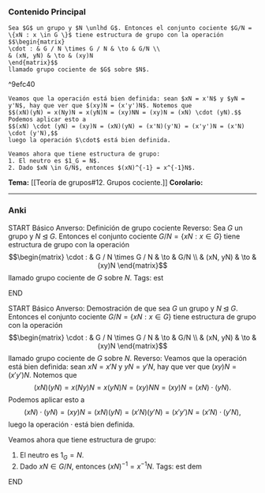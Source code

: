 ### Contenido Principal

```ad-theorem
Sea $G$ un grupo y $N \unlhd G$. Entonces el conjunto cociente $G/N = \{xN : x \in G \}$ tiene estructura de grupo con la operación
$$\begin{matrix}
\cdot : & G / N \times G / N & \to & G/N \\
& (xN, yN) & \to & (xy)N
\end{matrix}$$
llamado grupo cociente de $G$ sobre $N$.
```

^9efc40

```ad-proof
Veamos que la operación está bien definida: sean $xN = x'N$ y $yN = y'N$, hay que ver que $(xy)N = (x'y')N$. Notemos que
$$(xN)(yN) = x(Ny)N = x(yN)N = (xy)NN = (xy)N = (xN) \cdot (yN).$$
Podemos aplicar esto a
$$(xN) \cdot (yN) = (xy)N = (xN)(yN) = (x'N)(y'N) = (x'y')N = (x'N) \cdot (y'N),$$
luego la operación $\cdot$ está bien definida.

Veamos ahora que tiene estructura de grupo:
1. El neutro es $1_G = N$.
2. Dado $xN \in G/N$, entonces $(xN)^{-1} = x^{-1}N$.
```

**Tema:** [[Teoría de grupos#12. Grupos cociente.]]
**Corolario:**

---
### Anki

START
Básico
Anverso: Definición de grupo cociente
Reverso: Sea $G$ un grupo y $N \unlhd G$. Entonces el conjunto cociente $G/N = \{xN : x \in G \}$ tiene estructura de grupo con la operación
$$\begin{matrix}
\cdot : & G / N \times G / N & \to & G/N \\
& (xN, yN) & \to & (xy)N
\end{matrix}$$
llamado grupo cociente de $G$ sobre $N$.
Tags: est
<!--ID: 1729160606412-->
END

START
Básico
Anverso: Demostración de que sea $G$ un grupo y $N \unlhd G$. Entonces el conjunto cociente $G/N = \{xN : x \in G \}$ tiene estructura de grupo con la operación
$$\begin{matrix}
\cdot : & G / N \times G / N & \to & G/N \\
& (xN, yN) & \to & (xy)N
\end{matrix}$$
llamado grupo cociente de $G$ sobre $N$.
Reverso: Veamos que la operación está bien definida: sean $xN = x'N$ y $yN = y'N$, hay que ver que $(xy)N = (x'y')N$. Notemos que
$$(xN)(yN) = x(Ny)N = x(yN)N = (xy)NN = (xy)N = (xN) \cdot (yN).$$
Podemos aplicar esto a
$$(xN) \cdot (yN) = (xy)N = (xN)(yN) = (x'N)(y'N) = (x'y')N = (x'N) \cdot (y'N),$$
luego la operación $\cdot$ está bien definida.

Veamos ahora que tiene estructura de grupo:
1. El neutro es $1_G = N$.
2. Dado $xN \in G/N$, entonces $(xN)^{-1} = x^{-1}N$.
Tags: est dem
<!--ID: 1729160606415-->
END

